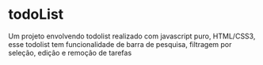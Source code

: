 # todoList
Um projeto envolvendo todolist realizado com javascript puro, HTML/CSS3, esse todolist tem funcionalidade de barra de pesquisa, filtragem por seleção, 
edição e remoção de tarefas
